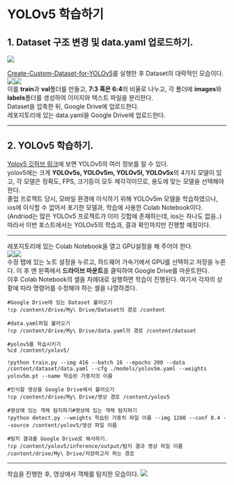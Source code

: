 # YOLOv5 학습하기   
## 1. Dataset 구조 변경 및 data.yaml 업로드하기.   
<img src=https://user-images.githubusercontent.com/81284736/112667377-87409400-8ea0-11eb-9e13-71107ac657a5.jpg>   

[Create-Custom-Dataset-for-YOLOv5](https://github.com/Cl0udContainer/Create-Custom-Dataset-for-YOLOv5)를 실행한 후 Dataset의 대략적인 모습이다.   
<img src=https://user-images.githubusercontent.com/81284736/112668306-b4da0d00-8ea1-11eb-989e-9bdb17820160.jpg><img src=https://user-images.githubusercontent.com/81284736/112668762-39c52680-8ea2-11eb-9212-123d6e8e1ef0.jpg>   
이를 **train**과 **val**폴더를 만들고, **7:3 혹은 6:4**의 비율로 나누고, 각 폴더에 **images**와 **labels**폴더를 생성하여 이미지와 텍스트 파일을 분리한다.   
Dataset을 압축한 뒤, Google Drive에 업로드한다.   
레포지토리에 있는 data.yaml을 Google Drive에 업로드한다.
***   
## 2. YOLOv5 학습하기.   
[Yolov5 깃허브 링크](https://github.com/ultralytics/yolov5.git)에 보면 YOLOv5의 여러 정보를 알 수 있다.   
yolov5에는 크게 **YOLOv5s, YOLOv5m, YOLOv5l, YOLOv5x**의 4가지 모델이 있고, 각 모델은 정확도, FPS, 크기등이 모두 제각각이므로, 용도에 맞는 모델을 선택해야 한다.   
졸업 프로젝트 당시, 모바일 환경에 이식하기 위해 YOLOv5m 모델을 학습하였으나, ios에 이식할 수 없어서 포기한 모델과, 학습에 사용한 Colab Notebook이다.(Andriod는 많은 YOLOv5 프로젝트가 이미 깃헙에 존재하는데, ios는 하나도 없음..)   
따라서 이번 포스트에서는 YOLOv5의 학습과, 결과 확인까지만 진행할 예정이다.
***   
레포지토리에 있는 Colab Notebook을 열고 GPU설정을 해 주어야 한다.   
<img src=https://user-images.githubusercontent.com/81284736/112671439-8100e680-8ea5-11eb-91ca-7f3174f5f4a3.jpg><img src=https://user-images.githubusercontent.com/81284736/112671770-f2409980-8ea5-11eb-827e-713c54489a61.jpg>   
수정 탭에 있는 노트 설정을 누르고, 하드웨어 가속기에서 GPU를 선택하고 저장을 누른다. 이 후 맨 왼쪽에서 **드라이브 마운트**를 클릭하여 Google Drive를 마운트한다.   
이후 Colab Notebook의 셀을 차례대로 실행하면 학습이 진행된다. 여기서 각자의 상황에 따라 명령어를 수정해야 하는 셀을 나열하겠다.   
<pre><code>#Google Drive에 있는 Dataset 불러오기 
!cp /content/drive/My\ Drive/Dataset의 경로 /content</code></pre>   
<pre><code>#data.yaml파일 불러오기
!cp /content/drive/My\ Drive/data.yaml의 경로 /content/dataset</code></pre>   
<pre><code>#yolov5를 학습시키기
%cd /content/yolov5/

!python train.py --img 416 --batch 16 --epochs 200 --data /content/dataset/data.yaml --cfg ./models/yolov5m.yaml --weights yolov5m.pt --name 학습된 가중치의 이름</code></pre>   
<pre><code>#인식할 영상을 Google Drive에서 불러오기
!cp /content/drive/My\ Drive/영상 경로 /content/yolov5</code></pre>   
<pre><code>#영상에 있는 객체 탐지하기#영상에 있는 객체 탐지하기
!python detect.py --weights 학습된 가중치 파일 이름 --img 1280 --conf 0.4 --source /content/yolov5/영상 파일 이름</code></pre>   
<pre><code>#탐지 결과를 Google Drive로 복사하기.
!cp /content/yolov5/inference/output/탐지 결과 영상 파일 이름 /content/drive/My\ Drive/저장하고자 하는 경로</code></pre>   
***   
학습을 진행한 후, 영상에서 객체를 탐지한 모습이다.
<img src=https://user-images.githubusercontent.com/81284736/112675486-8f9dcc80-8eaa-11eb-8626-43fe4537f682.gif>
